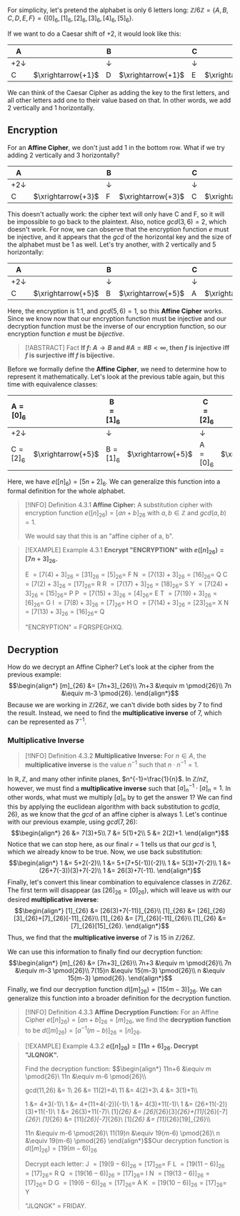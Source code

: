 For simplicity, let's pretend the alphabet is only 6 letters long: $\mathbb{Z}/6\mathbb{Z}=\{A,B,C,D,E,F\}=\{[0]_{6},[1]_{6},[2]_{6},[3]_{6},[4]_{6},[5]_{6}\}$.

If we want to do a Caesar shift of $+2$, it would look like this:

| A               |                    | B            |                    | C            |                    | D            |                    | E            |                    | F            |
| --------------- | ------------------ | ------------ | ------------------ | ------------ | ------------------ | ------------ | ------------------ | ------------ | ------------------ | ------------ |
| $+2 \downarrow$ |                    | $\downarrow$ |                    | $\downarrow$ |                    | $\downarrow$ |                    | $\downarrow$ |                    | $\downarrow$ |
| C               | $\xrightarrow{+1}$ | D            | $\xrightarrow{+1}$ | E            | $\xrightarrow{+1}$ | F            | $\xrightarrow{+1}$ | A            | $\xrightarrow{+1}$ | B            | 

We can think of the Caesar Cipher as adding the key to the first letters, and all other letters add one to their value based on that. In other words, we add 2 vertically and 1 horizontally.

## Encryption

For an **Affine Cipher**, we don't just add 1 in the bottom row. What if we try adding 2 vertically and 3 horizontally?

| A               |                    | B            |                    | C            |                    | D            |                    | E            |                    | F            |
| --------------- | ------------------ | ------------ | ------------------ | ------------ | ------------------ | ------------ | ------------------ | ------------ | ------------------ | ------------ |
| $+2 \downarrow$ |                    | $\downarrow$ |                    | $\downarrow$ |                    | $\downarrow$ |                    | $\downarrow$ |                    | $\downarrow$ |
| C               | $\xrightarrow{+3}$ | F            | $\xrightarrow{+3}$ | C            | $\xrightarrow{+3}$ | F            | $\xrightarrow{+3}$ | C            | $\xrightarrow{+3}$ | F            |

This doesn't actually work: the cipher text will only have C and F, so it will be impossible to go back to the plaintext. Also, notice $gcd(3,6)=2$, which doesn't work. For now, we can observe that the encryption function $e$ must be injective, and it appears that the $gcd$ of the horizontal key and the size of the alphabet must be $1$ as well. Let's try another, with 2 vertically and 5 horizontally:

| A               |                    | B            |                    | C            |                    | D            |                    | E            |                    | F            |
| --------------- | ------------------ | ------------ | ------------------ | ------------ | ------------------ | ------------ | ------------------ | ------------ | ------------------ | ------------ |
| $+2 \downarrow$ |                    | $\downarrow$ |                    | $\downarrow$ |                    | $\downarrow$ |                    | $\downarrow$ |                    | $\downarrow$ |
| C               | $\xrightarrow{+5}$ | B            | $\xrightarrow{+5}$ | A            | $\xrightarrow{+5}$ | F            | $\xrightarrow{+5}$ | E            | $\xrightarrow{+5}$ | D            | 

Here, the encryption is 1:1, and $gcd(5,6)=1$, so this **Affine Cipher** works. Since we know now that our encryption function must be injective and our decryption function must be the inverse of our encryption function, so our encryption function $e$ must be *bijective*.

>[!ABSTRACT] Fact
>**If $f:\ A \rightarrow B$ and $\#A = \#B < \infty$, then $f$ is injective iff $f$ is surjective iff $f$ is bijective.**

Before we formally define the **Affine Cipher**, we need to determine how to represent it mathematically. Let's look at the previous table again, but this time with equivalence classes:

| A$=[0]_{6}$  |                    | B$=[1]_{6}$            |                    | C$=[2]_{6}$            |                    | D$=[3]_{6}$            |                    | E$=[4]_{6}$            |                    | F$=[5]_{6}$            |
| --------------- | ------------------ | ------------ | ------------------ | ------------ | ------------------ | ------------ | ------------------ | ------------ | ------------------ | ------------ |
| $+2 \downarrow$ |                    | $\downarrow$ |                    | $\downarrow$ |                    | $\downarrow$ |                    | $\downarrow$ |                    | $\downarrow$ |
| C$=[2]_{6}$               | $\xrightarrow{+5}$ | B$=[1]_{6}$            | $\xrightarrow{+5}$ | A$=[0]_{6}$            | $\xrightarrow{+5}$ | F$=[5]_{6}$            | $\xrightarrow{+5}$ | E$=[4]_{6}$            | $\xrightarrow{+5}$ | D$=[3]_{6}$            |

Here, we have $e([n]_{6})=[5n+2]_{6}$. We can generalize this function into a formal definition for the whole alphabet.

>[!INFO] Definition 4.3.1
>**Affine Cipher:** A substitution cipher with encryption function $e([n]_{26})=[an+b]_{26}$ with $a,b\in \mathbb{Z}$ and $gcd(a,b)=1$.
>
>We would say that this is an "affine cipher of a, b".

>[!EXAMPLE] Example 4.3.1
>**Encrypt "ENCRYPTION" with $e([n]_{26})=[7n+3]_{26}$.**
>
>E $=[7(4)+3]_{26}=[31]_{26}=[5]_{26}=$ F
>N $=[7(13)+3]_{26}=[16]_{26}=$ Q
>C $=[7(2)+3]_{26}=[17]_{26}=$ R
>R $=[7(17)+3]_{26}=[18]_{26}=$ S
>Y $=[7(24)+3]_{26}=[15]_{26}=$ P
>P $=[7(15)+3]_{26}=[4]_{26}=$ E
>T $=[7(19)+3]_{26}=[6]_{26}=$ G
>I $=[7(8)+3]_{26}=[7]_{26}=$ H
>O $=[7(14)+3]_{26}=[23]_{26}=$ X
>N $=[7(13)+3]_{26}=[16]_{26}=$ Q
>
>"ENCRYPTION" = FQRSPEGHXQ.

## Decryption
How do we decrypt an Affine Cipher? Let's look at the cipher from the previous example: $$\begin{align*}
	[m]_{26} &= [7n+3]_{26}\\
	7n+3 &\equiv m \pmod{26}\\
	7n &\equiv m-3 \pmod{26}.
\end{align*}$$Because we are working in $\mathbb{Z}/26\mathbb{Z}$, we can't divide both sides by $7$ to find the result. Instead, we need to find the **multiplicative inverse** of 7, which can be represented as $7^{-1}$.

### Multiplicative Inverse
>[!INFO] Definition 4.3.2
>**Multiplicative Inverse:** For $n \in A$, the **multiplicative inverse** is the value $n^{-1}$ such that $n\cdot n^{-1}=1$.

In $\mathbb{R}, \mathbb{Z}$, and many other infinite planes, $n^{-1}=\frac{1}{n}$. In $\mathbb{Z}/n\mathbb{Z}$, however, we must find a **multiplicative inverse** such that $[a]_{n}^{-1} \cdot [a]_{n}=1$. In other words, what must we multiply $[a]_{n}$ by to get the answer $1$? We can find this by applying the euclidean algorithm with back substitution to $gcd(a,26)$, as we know that the $gcd$ of an affine cipher is always $1$. Let's continue with our previous example, using $gcd(7,26)$: $$\begin{align*}
	26 &= 7(3)+5\\
	7 &= 5(1)+2\\
	5 &= 2(2)+1.
\end{align*}$$Notice that we can stop here, as our final $r=1$ tells us that our $gcd$ is $1$, which we already know to be true. Now, we use back substitution: $$\begin{align*}
	1 &= 5+2(-2)\\
	1 &= 5+(7+5(-1))(-2)\\
	1 &= 5(3)+7(-2)\\
	1 &= (26+7(-3))(3)+7(-2)\\
	1 &= 26(3)+7(-11).
\end{align*}$$Finally, let's convert this linear combination to equivalence classes in $\mathbb{Z}/26\mathbb{Z}$. The first term will disappear (as $[26]_{26}=[0]_{26}$), which will leave us with our desired **multiplicative inverse**: $$\begin{align*}
	[1]_{26} &= [26(3)+7(-11)]_{26}\\
	[1]_{26} &= [26]_{26}[3]_{26}+[7]_{26}[-11]_{26}\\
	[1]_{26} &= [7]_{26}[-11]_{26}\\
	[1]_{26} &= [7]_{26}[15]_{26}.
\end{align*}$$ Thus, we find that the **multiplicative inverse** of $7$ is $15$ in $\mathbb{Z}/26\mathbb{Z}$.

We can use this information to finally find our decryption function: $$\begin{align*}
	[m]_{26} &= [7n+3]_{26}\\
	7n+3 &\equiv m \pmod{26}\\
	7n &\equiv m-3 \pmod{26}\\
	7(15)n &\equiv 15(m-3) \pmod{26}\\
	n &\equiv 15(m-3) \pmod{26}.
\end{align*}$$Finally, we find our decryption function $d([m]_{26})=[15(m-3)]_{26}$. We can generalize this function into a broader definition for the decryption function.

>[!INFO] Definition 4.3.3
>**Affine Decryption Function:** For an Affine Cipher $e([n]_{26})=[an+b]_{26}=[m]_{26}$, we find the **decryption function** to be $d([m]_{26})=[a^{-1}(m-b)]_{26}=[n]_{26}$.

>[!EXAMPLE] Example 4.3.2
>**$e([n]_{26})=[11n+6]_{26}$. Decrypt "JLQNGK".**
>
>Find the decryption function: $$\begin{align*}
>	11n+6 &\equiv m \pmod{26}\\
>	11n &\equiv m-6 \pmod{26}\\\\
>	
>	gcd(11,26) &= 1\\
>	26 &= 11(2)+4\\
>	11 &= 4(2)+3\\
>	4 &= 3(1)+1\\\\
>	
>	1 &= 4+3(-1)\\
>	1 &= 4+(11+4(-2))(-1)\\
>	1 &= 4(3)+11(-1)\\
>	1 &= (26+11(-2))(3)+11(-1)\\
>	1 &= 26(3)+11(-7)\\
>	[1]_{26} &= [26]_{26}[3]_{26}+[11]_{26}[-7]_{26}\\
>	[1]_{26} &= [11]_{26}[-7]_{26}\\
>	[1]_{26} &= [11]_{26}[19]_{26}\\\\
>	
>	11n &\equiv m-6 \pmod{26}\\
>	11(19)n &\equiv 19(m-6) \pmod{26}\\
>	n &\equiv 19(m-6) \pmod{26}
>	\end{align*}$$Our decryption function is $d([m]_{26})=[19(m-6)]_{26}$
>	
>Decrypt each letter:
>J $=[19(9-6)]_{26}=[17]_{26}=$ F
>L $=[19(11-6)]_{26}=[17]_{26}=$ R
>Q $=[19(16-6)]_{26}=[17]_{26}=$ I
>N $=[19(13-6)]_{26}=[17]_{26}=$ D
>G $=[19(6-6)]_{26}=[17]_{26}=$ A
>K $=[19(10-6)]_{26}=[17]_{26}=$ Y
>
>"JLQNGK" = FRIDAY.





